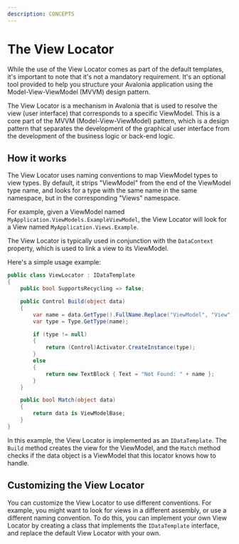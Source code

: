```yaml
---
description: CONCEPTS
---
```


# The View Locator


While the use of the View Locator comes as part of the default templates, it's important to note that it's not a mandatory requirement. It's an optional tool provided to help you structure your Avalonia application using the Model-View-ViewModel (MVVM) design pattern.

The View Locator is a mechanism in Avalonia that is used to resolve the view (user interface) that corresponds to a specific ViewModel. This is a core part of the MVVM (Model-View-ViewModel) pattern, which is a design pattern that separates the development of the graphical user interface from the development of the business logic or back-end logic.

## How it works

The View Locator uses naming conventions to map ViewModel types to view types. By default, it strips "ViewModel" from the end of the ViewModel type name, and looks for a type with the same name in the same namespace, but in the corresponding "Views" namespace.

For example, given a ViewModel named `MyApplication.ViewModels.ExampleViewModel`, the View Locator will look for a View named `MyApplication.Views.Example`.

The View Locator is typically used in conjunction with the `DataContext` property, which is used to link a view to its ViewModel.

Here's a simple usage example:

```cs
public class ViewLocator : IDataTemplate
{
    public bool SupportsRecycling => false;

    public Control Build(object data)
    {
        var name = data.GetType().FullName.Replace("ViewModel", "View");
        var type = Type.GetType(name);

        if (type != null)
        {
            return (Control)Activator.CreateInstance(type);
        }
        else
        {
            return new TextBlock { Text = "Not Found: " + name };
        }
    }

    public bool Match(object data)
    {
        return data is ViewModelBase;
    }
}
```

In this example, the View Locator is implemented as an `IDataTemplate`. The `Build` method creates the view for the ViewModel, and the `Match` method checks if the data object is a ViewModel that this locator knows how to handle.

## Customizing the View Locator

You can customize the View Locator to use different conventions. For example, you might want to look for views in a different assembly, or use a different naming convention. To do this, you can implement your own View Locator by creating a class that implements the `IDataTemplate` interface, and replace the default View Locator with your own.













